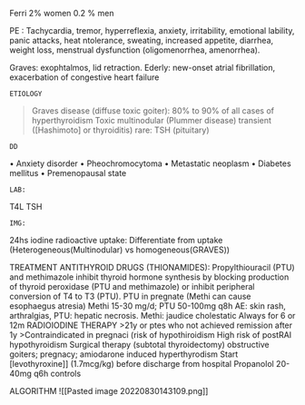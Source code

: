 Ferri
2% women
0.2 % men

PE
: Tachycardia, tremor, hyperreflexia, anxiety, irritability, emotional lability, panic attacks, heat 
 ntolerance, sweating, increased appetite, diarrhea, weight loss, menstrual dysfunction 
 (oligomenorrhea, amenorrhea).


Graves: exophtalmos, lid retraction.
Ederly: new-onset atrial fibrillation, exacerbation of congestive heart failure

	ETIOLOGY
>Graves disease (diffuse toxic goiter): 80% to 90% of all cases of hyperthyroidism
>Toxic multinodular (Plummer disease)
>transient ([Hashimoto] or thyroiditis)
>rare: TSH (pituitary)

	DD
• Anxiety disorder
• Pheochromocytoma
• Metastatic neoplasm
• Diabetes mellitus
• Premenopausal state

	LAB:
T4L
TSH

	IMG:
24hs iodine radioactive uptake: Differentiate from uptake (Heterogeneous(Multinodular) vs homogeneous(GRAVES))

TREATMENT
	ANTITHYROID DRUGS (THIONAMIDES): Propylthiouracil (PTU) and methimazole inhibit thyroid hormone synthesis by blocking production of thyroid peroxidase (PTU and methimazole) or inhibit peripheral conversion of T4 to T3 (PTU).
	PTU in pregnate (Methi can cause esophaegus atresia)
	Methi 15-30 mg/d; PTU 50-100mg q8h
		AE: skin rash, arthralgias, PTU: hepatic necrosis. Methi: jaudice cholestatic
		Always for 6 or 12m
	RADIOIODINE THERAPY
		>21y or ptes who not achieved remission after 1y
		>Contraindicated in pregnaci (risk of hypothiroidism
		High risk of postRAI hypothyroidism
	Surgical therapy (subtotal thyroidectomy)
		obstructive goiters; pregnacy; amiodarone induced hyperthyrodism
		Start [levothyroxine]] (1.7mcg/kg) before discharge from hospital
	Propanolol 20-40mg q6h controls

ALGORITHM
	![[Pasted image 20220830143109.png]]	
 
 
